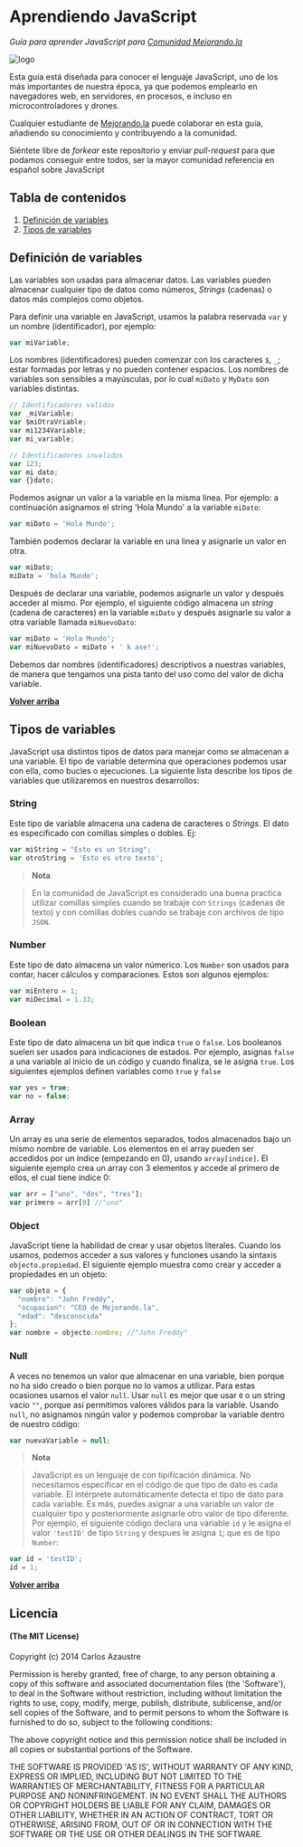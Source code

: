 # Aprendiendo JavaScript

*Guía para aprender JavaScript para [Comunidad Mejorando.la](//cursos.mejorando.la)*

![logo](img/logo_aprendiendoJS.png)

Esta guía está diseñada para conocer el lenguaje JavaScript, uno de los
más importantes de nuestra época, ya que podemos emplearlo en navegadores
web, en servidores, en procesos, e incluso en microcontroladores y
drones.

Cualquier estudiante de [Mejorando.la](//mejorando.la) puede colaborar
en esta guía, añadiendo su conocimiento y contribuyendo a la comunidad.

Siéntete libre de *forkear* este repositorio y enviar *pull-request* para que
podamos conseguir entre todos, ser la mayor comunidad referencia en español
sobre JavaScript

## Tabla de contenidos
1. [Definición de variables](#definicion-de-variables)
2. [Tipos de variables](#tipos-de-variables)

## Definición de variables
Las variables son usadas para almacenar datos. Las variables pueden almacenar cualquier
tipo de datos como números, *Strings* (cadenas) o datos más complejos como objetos.

Para definir una variable en JavaScript, usamos la palabra reservada `var` y un nombre (identificador),
por ejemplo:
```js
var miVariable;
```

Los nombres (identificadores) pueden comenzar con los caracteres `$`, `_`; estar formadas por letras
y no pueden contener espacios. Los nombres de variables son sensibles a mayúsculas, por lo cual
`miDato` y `MyDato` son variables distintas.

```js
// Identificadores validos
var _miVariable;
var $miOtraVriable;
var mi1234Variable;
var mi_variable;

// Identificadores invalidos
var 123;
var mi dato;
var {}dato;
```

Podemos asignar un valor a la variable en la misma linea. Por ejemplo: a
continuación asignamos el string 'Hola Mundo' a la variable `miDato`:
```js
var miDato = 'Hola Mundo';
```

También podemos declarar la variable en una linea y asignarle un valor en otra.
```js
var miDato;
miDato = 'hola Mundo';
```

Después de declarar una variable, podemos asignarle un valor y después acceder al mismo.
Por ejemplo, el siguiente código almacena un *string* (cadena de caracteres) en la variable
`miDato` y después asignarle su valor a otra variable llamada `miNuevoDato`:
```js
var miDato = 'Hola Mundo';
var miNuevoDato = miDato + ' k ase!';
```

Debemos dar nombres (identificadores) descriptivos a nuestras variables, de manera que tengamos
una pista tanto del uso como del valor de dicha variable.

**[Volver arriba](#tabla-de-contenidos)**

## Tipos de variables
JavaScript usa distintos tipos de datos para manejar como se almacenan
a una variable. El tipo de variable determina que operaciones podemos
usar con ella, como bucles o ejecuciones. La siguiente lista describe los
tipos de variables que utilizaremos en nuestros desarrollos:

### String
Este tipo de variable almacena una cadena de caracteres o *Strings*. El
dato es especificado con comillas simples o dobles. Ej:
```js
var miString = "Esto es un String";
var otroString = 'Esto es otro texto';
```

>**Nota**

>En la comunidad de JavaScript es considerado una buena practica utilizar comillas simples
cuando se trabaje con `Strings` (cadenas de texto) y con comillas dobles cuando se
trabaje con archivos de tipo `JSON`.

### Number
Este tipo de dato almacena un valor númerico. Los `Number` son usados
para contar, hacer cálculos y comparaciones. Estos son algunos ejemplos:
```js
var miEntero = 1;
var miDecimal = 1.33;
```

### Boolean
Este tipo de dato almacena un bit que indica `true` o `false`. Los booleanos
suelen ser usados para indicaciones de estados. Por ejemplo, asignas
`false` a una variable al inicio de un código y cuando finaliza, se le
asigna `true`. Los siguientes ejemplos definen variables como `true` y `false`
```js
var yes = true;
var no = false;
```

### Array
Un array es una serie de elementos separados, todos almacenados bajo un mismo
nombre de variable. Los elementos en el array pueden ser accedidos por un
índice (empezando en 0), usando `array[indice]`. El siguiente ejemplo
crea un array con 3 elementos y accede al primero de ellos, el cual tiene
índice 0:
```js
var arr = ["uno", "dos", "tres"];
var primero = arr[0] //"uno"
```

### Object
JavaScript tiene la habilidad de crear y usar objetos literales. Cuando
los usamos, podemos acceder a sus valores y funciones usando la sintaxis `objecto.propiedad`.
El siguiente ejemplo muestra como crear y acceder a propiedades en un objeto:
```js
var objeto = {
  "nombre": "John Freddy",
  "ocupacion": "CEO de Mejorando.la",
  "edad": "desconocida"
};
var nombre = objecto.nombre; //"John Freddy"
```

### Null
A veces no tenemos un valor que almacenar en una variable, bien porque no
ha sido creado o bien porque no lo vamos a utilizar. Para estas ocasiones
usamos el valor `null`. Usar `null` es mejor que usar `0` o un string vacío
`""`, porque así permitimos valores válidos para la variable. Usando `null`, no asignamos
ningún valor y podemos comprobar la variable dentro de nuestro código:
```js
var nuevaVariable = null;
```

>**Nota**

>JavaScript es un lenguaje de con tipificación dinámica. No necesitamos especificar
en el código de que tipo de dato es cada variable. El intérprete automáticamente
detecta el tipo de dato para cada variable.
Es más, puedes asignar a una variable un valor de cualquier tipo y posteriormente
asignarle otro valor de tipo diferente.
Por ejemplo, el siguiente código declara una variable `id` y le asigna el valor `'testID'`
de tipo `String` y despues le asigna `1`; que es de tipo `Number`:
```js
var id = 'testID';
id = 1;
```

**[Volver arriba](#tabla-de-contenidos)**

## Licencia
#### (The MIT License)

Copyright (c) 2014 Carlos Azaustre

Permission is hereby granted, free of charge, to any person obtaining
a copy of this software and associated documentation files (the
'Software'), to deal in the Software without restriction, including
without limitation the rights to use, copy, modify, merge, publish,
distribute, sublicense, and/or sell copies of the Software, and to
permit persons to whom the Software is furnished to do so, subject to
the following conditions:

The above copyright notice and this permission notice shall be
included in all copies or substantial portions of the Software.

THE SOFTWARE IS PROVIDED 'AS IS', WITHOUT WARRANTY OF ANY KIND,
EXPRESS OR IMPLIED, INCLUDING BUT NOT LIMITED TO THE WARRANTIES OF
MERCHANTABILITY, FITNESS FOR A PARTICULAR PURPOSE AND NONINFRINGEMENT.
IN NO EVENT SHALL THE AUTHORS OR COPYRIGHT HOLDERS BE LIABLE FOR ANY
CLAIM, DAMAGES OR OTHER LIABILITY, WHETHER IN AN ACTION OF CONTRACT,
TORT OR OTHERWISE, ARISING FROM, OUT OF OR IN CONNECTION WITH THE
SOFTWARE OR THE USE OR OTHER DEALINGS IN THE SOFTWARE.

